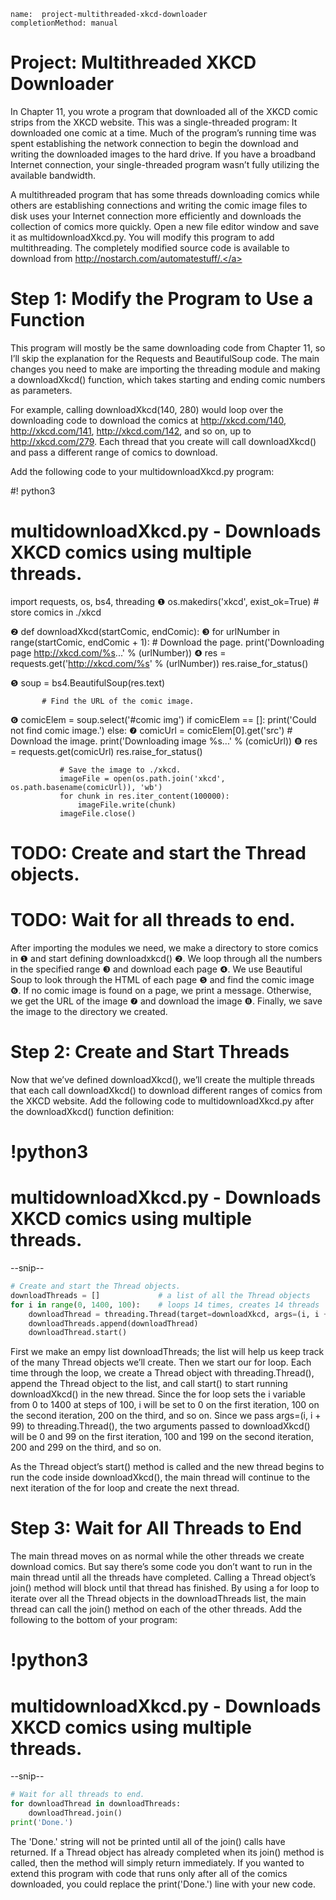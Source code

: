```ngMeta
name:  project-multithreaded-xkcd-downloader
completionMethod: manual
```
# Project: Multithreaded XKCD Downloader
In Chapter 11, you wrote a program that downloaded all of the XKCD comic strips from the XKCD website. This was a single-threaded program: It downloaded one comic at a time. Much of the program’s running time was spent establishing the network connection to begin the download and writing the downloaded images to the hard drive. If you have a broadband Internet connection, your single-threaded program wasn’t fully utilizing the available bandwidth.

A multithreaded program that has some threads downloading comics while others are establishing connections and writing the comic image files to disk uses your Internet connection more efficiently and downloads the collection of comics more quickly. Open a new file editor window and save it as multidownloadXkcd.py. You will modify this program to add multithreading. The completely modified source code is available to download from <span><a href="http://nostarch.com/automatestuff/.">http://nostarch.com/automatestuff/.</a></span>

# Step 1: Modify the Program to Use a Function
This program will mostly be the same downloading code from Chapter 11, so I’ll skip the explanation for the Requests and BeautifulSoup code. The main changes you need to make are importing the threading module and making a downloadXkcd() function, which takes starting and ending comic numbers as parameters.

For example, calling downloadXkcd(140, 280) would loop over the downloading code to download the comics at <span><a href="http://xkcd.com/140">http://xkcd.com/140</a></span>, <span><a href="http://xkcd.com/141">http://xkcd.com/141</a></span>, <span><a href="http://xkcd.com/142">http://xkcd.com/142</a></span>, and so on, up to <span><a href="http://xkcd.com/279">http://xkcd.com/279</a></span>. Each thread that you create will call downloadXkcd() and pass a different range of comics to download.

Add the following code to your multidownloadXkcd.py program:


   #! python3
   # multidownloadXkcd.py - Downloads XKCD comics using multiple threads.

   import requests, os, bs4, threading
❶ os.makedirs('xkcd', exist_ok=True) # store comics in ./xkcd

❷ def downloadXkcd(startComic, endComic):
❸     for urlNumber in range(startComic, endComic + 1):
           # Download the page.
           print('Downloading page http://xkcd.com/%s...' % (urlNumber))
❹         res = requests.get('http://xkcd.com/%s' % (urlNumber))
           res.raise_for_status()

❺         soup = bs4.BeautifulSoup(res.text)

           # Find the URL of the comic image.
❻         comicElem = soup.select('#comic img')
           if comicElem == []:
               print('Could not find comic image.')
           else:
❼             comicUrl = comicElem[0].get('src')
               # Download the image.
               print('Downloading image %s...' % (comicUrl))
❽             res = requests.get(comicUrl)
               res.raise_for_status()

               # Save the image to ./xkcd.
               imageFile = open(os.path.join('xkcd', os.path.basename(comicUrl)), 'wb')
               for chunk in res.iter_content(100000):
                   imageFile.write(chunk)
               imageFile.close()

   # TODO: Create and start the Thread objects.
   # TODO: Wait for all threads to end.
After importing the modules we need, we make a directory to store comics in ❶ and start defining downloadxkcd() ❷. We loop through all the numbers in the specified range ❸ and download each page ❹. We use Beautiful Soup to look through the HTML of each page ❺ and find the comic image ❻. If no comic image is found on a page, we print a message. Otherwise, we get the URL of the image ❼ and download the image ❽. Finally, we save the image to the directory we created.

# Step 2: Create and Start Threads
Now that we’ve defined downloadXkcd(), we’ll create the multiple threads that each call downloadXkcd() to download different ranges of comics from the XKCD website. Add the following code to multidownloadXkcd.py after the downloadXkcd() function definition:


# !python3
# multidownloadXkcd.py - Downloads XKCD comics using multiple threads.

--snip--
```python
# Create and start the Thread objects.
downloadThreads = []             # a list of all the Thread objects
for i in range(0, 1400, 100):    # loops 14 times, creates 14 threads
    downloadThread = threading.Thread(target=downloadXkcd, args=(i, i + 99))
    downloadThreads.append(downloadThread)
    downloadThread.start()
```
First we make an empy list downloadThreads; the list will help us keep track of the many Thread objects we’ll create. Then we start our for loop. Each time through the loop, we create a Thread object with threading.Thread(), append the Thread object to the list, and call start() to start running downloadXkcd() in the new thread. Since the for loop sets the i variable from 0 to 1400 at steps of 100, i will be set to 0 on the first iteration, 100 on the second iteration, 200 on the third, and so on. Since we pass args=(i, i + 99) to threading.Thread(), the two arguments passed to downloadXkcd() will be 0 and 99 on the first iteration, 100 and 199 on the second iteration, 200 and 299 on the third, and so on.

As the Thread object’s start() method is called and the new thread begins to run the code inside downloadXkcd(), the main thread will continue to the next iteration of the for loop and create the next thread.

# Step 3: Wait for All Threads to End
The main thread moves on as normal while the other threads we create download comics. But say there’s some code you don’t want to run in the main thread until all the threads have completed. Calling a Thread object’s join() method will block until that thread has finished. By using a for loop to iterate over all the Thread objects in the downloadThreads list, the main thread can call the join() method on each of the other threads. Add the following to the bottom of your program:


# !python3
# multidownloadXkcd.py - Downloads XKCD comics using multiple threads.

--snip--
```python
# Wait for all threads to end.
for downloadThread in downloadThreads:
    downloadThread.join()
print('Done.')
```
The 'Done.' string will not be printed until all of the join() calls have returned. If a Thread object has already completed when its join() method is called, then the method will simply return immediately. If you wanted to extend this program with code that runs only after all of the comics downloaded, you could replace the print('Done.') line with your new code.

